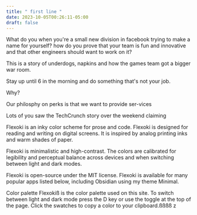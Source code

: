 ```yaml
---
title: " first line "
date: 2023-10-05T00:26:11-05:00
draft: false
---
```



What do you when you're a small new division in facebook trying to make a name for yourself? how do you prove that your team is fun and innovative and that other engineers should want to work on it?

This is a story of underdogs, napkins and how the games team got a bigger war room.

Stay up until 6 in the morning and do something that's not your job.

Why?



Our philosphy on perks is that we want to provide ser-vices

Lots of you saw the TechCrunch story over the weekend claiming

Flexoki is an inky color scheme for prose and code. Flexoki is designed for reading and writing on digital screens. It is inspired by analog printing inks and warm shades of paper.

Flexoki is minimalistic and high-contrast. The colors are calibrated for legibility and perceptual balance across devices and when switching between light and dark modes.

Flexoki is open-source under the MIT license. Flexoki is available for many popular apps listed below, including Obsidian using my theme Minimal.

Color palette
Flexokiß is the color palette used on this site. To switch between light and dark mode press the D key or use the toggle at the top of the page. Click the swatches to copy a color to your clipboard.ßßßß                  z